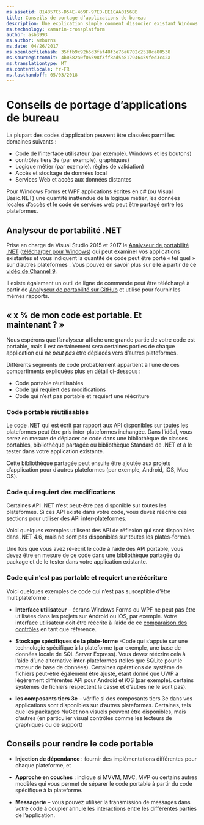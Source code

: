 ```yaml
---
ms.assetid: 814857C5-D54E-469F-97ED-EE1CAA0156BB
title: Conseils de portage d’applications de bureau
description: Une explication simple comment dissocier existant Windows Forms ou les applications WPF pour créer des applications multiplateformes pour s’exécuter sur Mac OS, iOS, Android, ainsi que UWP et Windows 10.
ms.technology: xamarin-crossplatform
author: asb3993
ms.author: amburns
ms.date: 04/26/2017
ms.openlocfilehash: 35ffb9c92b5d3faf48f3e76a6702c2518ca80538
ms.sourcegitcommit: 4b0582a0f06598f3ff8ad5b817946459fed3c42a
ms.translationtype: MT
ms.contentlocale: fr-FR
ms.lasthandoff: 05/03/2018
---
```

# <a name="desktop-app-porting-guidance"></a>Conseils de portage d’applications de bureau

La plupart des codes d’application peuvent être classées parmi les domaines suivants :

* Code de l’interface utilisateur (par exemple). Windows et les boutons)
* contrôles tiers 3e (par exemple). graphiques)
* Logique métier (par exemple). règles de validation)
* Accès et stockage de données local
* Services Web et accès aux données distantes

Pour Windows Forms et WPF applications écrites en c# (ou Visual Basic.NET) une quantité inattendue de la logique métier, les données locales d’accès et le code de services web peut être partagé entre les plateformes.

## <a name="net-portability-analyzer"></a>Analyseur de portabilité .NET

Prise en charge de Visual Studio 2015 et 2017 le [Analyseur de portabilité .NET](https://docs.microsoft.com/en-us/dotnet/articles/standard/portability-analyzer) ([télécharger pour Windows](https://marketplace.visualstudio.com/items?itemName=ConnieYau.NETPortabilityAnalyzer)) qui peut examiner vos applications existantes et vous indiquent la quantité de code peut être porté « tel quel » sur d’autres plateformes . Vous pouvez en savoir plus sur elle à partir de ce [vidéo de Channel 9](https://channel9.msdn.com/Blogs/Seth-Juarez/A-Brief-Look-at-the-NET-Portability-Analyzer).

Il existe également un outil de ligne de commande peut être téléchargé à partir de [Analyseur de portabilité sur GitHub](https://github.com/Microsoft/dotnet-apiport) et utilisé pour fournir les mêmes rapports.

## <a name="x-of-my-code-is-portable-what-next"></a>« x % de mon code est portable. Et maintenant ? »

Nous espérons que l’analyseur affiche une grande partie de votre code est portable, mais il est certainement sera certaines parties de chaque application qui _ne peut pas_ être déplacés vers d’autres plateformes.

Différents segments de code probablement appartient à l’une de ces compartiments expliquées plus en détail ci-dessous :

* Code portable réutilisables
* Code qui requiert des modifications
* Code qui n’est pas portable et requiert une réécriture

### <a name="re-useable-portable-code"></a>Code portable réutilisables

Le code .NET qui est écrit par rapport aux API disponibles sur toutes les plateformes peut être pris inter-plateformes inchangée. Dans l’idéal, vous serez en mesure de déplacer ce code dans une bibliothèque de classes portables, bibliothèque partagée ou bibliothèque Standard de .NET et à le tester dans votre application existante.

Cette bibliothèque partagée peut ensuite être ajoutée aux projets d’application pour d’autres plateformes (par exemple, Android, iOS, Mac OS).

### <a name="code-that-requires-changes"></a>Code qui requiert des modifications

Certaines API .NET n’est peut-être pas disponible sur toutes les plateformes. Si ces API existe dans votre code, vous devez réécrire ces sections pour utiliser des API inter-plateformes.

Voici quelques exemples utilisent des API de réflexion qui sont disponibles dans .NET 4.6, mais ne sont pas disponibles sur toutes les plates-formes.

Une fois que vous avez ré-écrit le code à l’aide des API portable, vous devez être en mesure de ce code dans une bibliothèque partagée du package et de le tester dans votre application existante.

### <a name="code-that-isnt-portable-and-requires-a-re-write"></a>Code qui n’est pas portable et requiert une réécriture

Voici quelques exemples de code qui n’est pas susceptible d’être multiplateforme :

- **Interface utilisateur** – écrans Windows Forms ou WPF ne peut pas être utilisées dans les projets sur Android ou iOS, par exemple. Votre interface utilisateur doit être réécrite à l’aide de ce [comparaison des contrôles](~/cross-platform/desktop/controls/index.md) en tant que référence.

- **Stockage spécifiques de la plate-forme** -Code qui s’appuie sur une technologie spécifique à la plateforme (par exemple, une base de données locale de SQL Server Express). Vous devez réécrire cela à l’aide d’une alternative inter-plateformes (telles que SQLite pour le moteur de base de données).
Certaines opérations de système de fichiers peut-être également être ajusté, étant donné que UWP a légèrement différentes API pour Android et iOS (par exemple). certains systèmes de fichiers respectent la casse et d’autres ne le sont pas).

- **les composants tiers 3e** – vérifie si des composants tiers 3e dans vos applications sont disponibles sur d’autres plateformes. Certaines, tels que les packages NuGet non visuels peuvent être disponibles, mais d’autres (en particulier visual contrôles comme les lecteurs de graphiques ou de support)

## <a name="tips-for-making-code-portable"></a>Conseils pour rendre le code portable

- **Injection de dépendance** : fournir des implémentations différentes pour chaque plateforme, et

- **Approche en couches** : indique si MVVM, MVC, MVP ou certains autres modèles qui vous permet de séparer le code portable à partir du code spécifique à la plateforme.

- **Messagerie** – vous pouvez utiliser la transmission de messages dans votre code à coupler annule les interactions entre les différentes parties de l’application.
